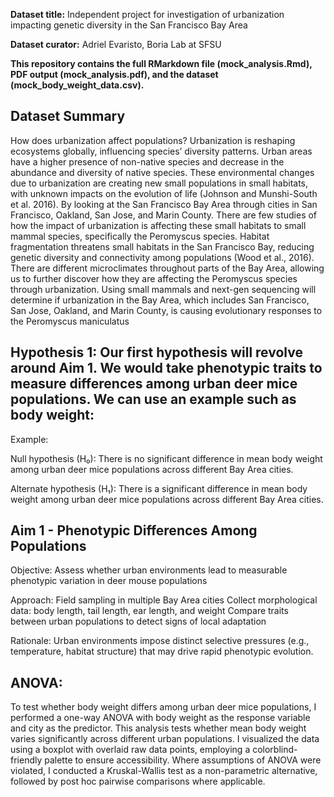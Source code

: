 **Dataset title:** Independent project for investigation of urbanization impacting genetic diversity in the San Francisco Bay Area

**Dataset curator:** Adriel Evaristo, Boria Lab at SFSU

**This repository contains the full RMarkdown file (mock_analysis.Rmd), PDF output (mock_analysis.pdf), and the dataset (mock_body_weight_data.csv).**

## Dataset Summary
How does urbanization affect populations? Urbanization is reshaping ecosystems globally, influencing species’
diversity patterns. Urban areas have a higher presence of non-native species and decrease in the abundance
and diversity of native species. These environmental changes due to urbanization are creating new small
populations in small habitats, with unknown impacts on the evolution of life (Johnson and Munshi-South et
al. 2016). By looking at the San Francisco Bay Area through cities in San Francisco, Oakland, San Jose, and
Marin County. There are few studies of how the impact of urbanization is affecting these small habitats to
small mammal species, specifically the Peromyscus species. Habitat fragmentation threatens small habitats
in the San Francisco Bay, reducing genetic diversity and connectivity among populations (Wood et al., 2016).
There are different microclimates throughout parts of the Bay Area, allowing us to further discover how they
are affecting the Peromyscus species through urbanization. Using small mammals and next-gen sequencing
will determine if urbanization in the Bay Area, which includes San Francisco, San Jose, Oakland, and Marin
County, is causing evolutionary responses to the Peromyscus maniculatus

## Hypothesis 1: Our first hypothesis will revolve around Aim 1. We would take phenotypic traits to measure differences among urban deer mice populations. We can use an example such as body weight:

Example:

Null hypothesis (H₀): There is no significant difference in mean body weight among urban deer mice populations across different Bay Area cities.

Alternate hypothesis (H₁): There is a significant difference in mean body weight among urban deer mice populations across different Bay Area cities.

## Aim 1 - Phenotypic Differences Among Populations
Objective: Assess whether urban environments lead to measurable phenotypic variation in deer mouse populations

Approach:
Field sampling in multiple Bay Area cities
Collect morphological data: body length, tail length, ear length, and weight
Compare traits between urban populations to detect signs of local adaptation

Rationale:
Urban environments impose distinct selective pressures (e.g., temperature, habitat structure) that may drive rapid phenotypic evolution.

## ANOVA:
To test whether body weight differs among urban deer mice populations, I performed a one-way ANOVA with body weight as the response variable and city as the predictor. This analysis tests whether mean body weight varies significantly across different urban populations. I visualized the data using a boxplot with overlaid raw data points, employing a colorblind-friendly palette to ensure accessibility. Where assumptions of ANOVA were violated, I conducted a Kruskal-Wallis test as a non-parametric alternative, followed by post hoc pairwise comparisons where applicable.

